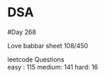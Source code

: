 # DSA

#Day 268

Love babbar sheet
    108/450
    
leetcode Questions   
easy : 115
medium: 141
hard: 16


